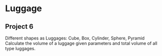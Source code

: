 # Luggage
## Project 6

Different shapes as Luggages: Cube, Box, Cylinder, Sphere, Pyramid
Calculate the volume of a luggage given parameters and total volume of all type luggages.

